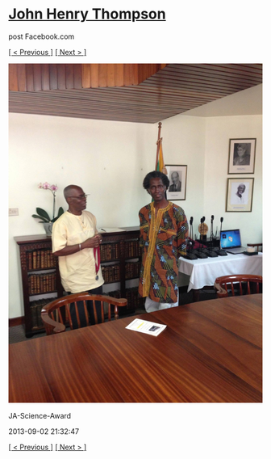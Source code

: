 # [John Henry Thompson](../README.md)
post Facebook.com

[[ < Previous ]](2013-09-02-47.md) [[ Next > ]](2013-09-02-49.md)

[![](../media/2013-09-02/JA-Science-Award-37.jpg)](../README.md)

JA-Science-Award

2013-09-02 21:32:47

[[ < Previous ]](2013-09-02-47.md) [[ Next > ]](2013-09-02-49.md)